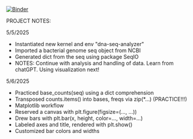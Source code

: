 [![Binder](https://mybinder.org/badge_logo.svg)](https://mybinder.org/v2/gh/MemeWarrior/Learning-Project-dna-seq-analyzer/main?urlpath=%2Fdoc%2Ftree%2FPresentation.ipynb)

PROJECT NOTES:

5/5/2025
- Instantiated new kernel and env "dna-seq-analyzer"
- Imported a bacterial genome seq object from NCBI
- Generated dict from the seq using package SeqIO
- NOTES: Continue with analysis and handling of data. Learn from chatGPT. Using visualization next!

5/6/2025
- Practiced base_counts(seq) using a dict comprehension
- Transposed counts.items() into bases, freqs via zip(*…) (PRACTICE!!!)
- Matplotlib workflow
- Reserved a canvas with plt.figure(figsize=(…, …))
- Drew bars with plt.bar(x, height, color=…, width=…)
- Labeled axes and title, rendered with plt.show()
- Customized bar colors and widths





